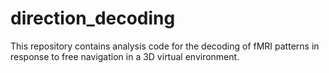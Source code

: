 # direction_decoding
This repository contains analysis code for the decoding of fMRI patterns in response to free navigation in a 3D virtual environment.
